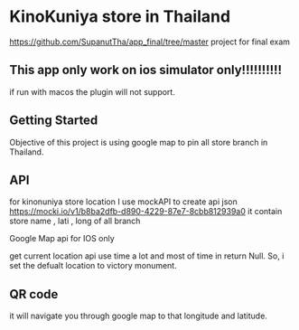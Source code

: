# KinoKuniya store in Thailand
https://github.com/SupanutTha/app_final/tree/master
project for final exam

## This app only work on ios simulator only!!!!!!!!!!
if run with macos the plugin will not support.

## Getting Started

Objective of this project is using google map to pin all store branch in Thailand.

## API

for kinonuniya store location
I use mockAPI to create api json 
https://mocki.io/v1/b8ba2dfb-d890-4229-87e7-8cbb812939a0
it contain store name , lati , long of all branch

Google Map api for IOS only

get current location api use time a lot and most of time in return Null. So, i set the defualt location to victory monument.

## QR code

it will navigate you through google map to that longitude and latitude.